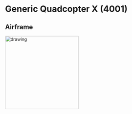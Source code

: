 # Generic Quadcopter X (4001)

## Airframe

<img src="https://docs.px4.io/main/assets/img/QuadRotorX.8e9a5495.svg" alt="drawing" width="240"/>
